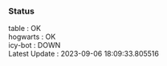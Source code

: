 ### Status


table : OK  
hogwarts : OK  
icy-bot : DOWN  
Latest Update : 2023-09-06 18:09:33.805516
